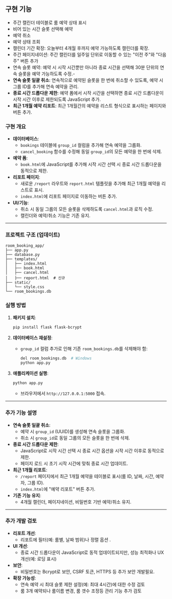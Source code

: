 ## 구현 기능

- 주간 캘린더 테이블로 룸 예약 상태 표시
- 비어 있는 시간 슬롯 선택해 예약
- 예약 취소
- 예약 상태 조회
- 캘린더 기간 확장: 오늘부터 4개월 후까지 예약 가능하도록 캘린더를 확장.
- 주간 페이지네이션: 주간 캘린더를 일주일 단위로 이동할 수 있는 "이전 주"와 "다음 주" 버튼 추가
- 연속 슬롯 예약: 예약 시 시작 시간뿐만 아니라 종료 시간을 선택해 30분 단위의 연속 슬롯을 예약 가능하도록 수정.- 
-  **연속 슬롯 일괄 취소**: 연속적으로 예약된 슬롯을 한 번에 취소할 수 있도록, 예약 시 그룹 ID를 추가해 연속 예약을 관리.
-  **종료 시간 드롭다운 제한**: 예약 폼에서 시작 시간을 선택하면 종료 시간 드롭다운이 시작 시간 이후로 제한되도록 JavaScript 추가.
- **최근 1개월 예약 리포트**: 최근 1개월간의 예약을 리스트 형식으로 표시하는 페이지와 버튼 추가.

### 구현 개요
- **데이터베이스**:
  - `bookings` 테이블에 `group_id` 컬럼을 추가해 연속 예약을 그룹화.
  - `cancel_booking` 함수를 수정해 동일 `group_id`의 모든 예약을 한 번에 삭제.
- **예약 폼**:
  - `book.html`에 JavaScript를 추가해 시작 시간 선택 시 종료 시간 드롭다운을 동적으로 제한.
- **리포트 페이지**:
  - 새로운 `/report` 라우트와 `report.html` 템플릿을 추가해 최근 1개월 예약을 리스트로 표시.
  - `index.html`에 리포트 페이지로 이동하는 버튼 추가.
- **UI/기능**:
  - 취소 시 동일 그룹의 모든 슬롯을 삭제하도록 `cancel.html`과 로직 수정.
  - 캘린더와 예약/취소 기능은 기존 유지.

---

### 프로젝트 구조 (업데이트)
```
room_booking_app/
├── app.py
├── database.py
├── templates/
│   ├── index.html
│   ├── book.html
│   ├── cancel.html
│   ├── report.html  # 신규
├── static/
│   └── style.css
└── room_bookings.db
```

### 실행 방법
1. **패키지 설치**:
   ```bash
   pip install flask flask-bcrypt
   ```

2. **데이터베이스 재설정**:
   - `group_id` 컬럼 추가로 인해 기존 `room_bookings.db`를 삭제해야 함:
     ```bash
     del room_bookings.db  # Windows
     python app.py
     ```

3. **애플리케이션 실행**:
   ```bash
   python app.py
   ```
   - 브라우저에서 `http://127.0.0.1:5000` 접속.

---

### 추가 기능 설명
- **연속 슬롯 일괄 취소**:
  - 예약 시 `group_id` (UUID)를 생성해 연속 슬롯을 그룹화.
  - 취소 시 `group_id`로 동일 그룹의 모든 슬롯을 한 번에 삭제.
- **종료 시간 드롭다운 제한**:
  - JavaScript로 시작 시간 선택 시 종료 시간 옵션을 시작 시간 이후로 동적으로 제한.
  - 페이지 로드 시 초기 시작 시간에 맞춰 종료 시간 업데이트.
- **최근 1개월 리포트**:
  - `/report` 페이지에서 최근 1개월 예약을 테이블로 표시(룸 ID, 날짜, 시간, 예약자, 그룹 ID).
  - `index.html`에 "예약 리포트" 버튼 추가.
- **기존 기능 유지**:
  - 4개월 캘린더, 페이지네이션, 비밀번호 기반 예약/취소 유지.

---

### 추가 개발 검토
- **리포트 개선**:
  - 리포트에 필터(예: 룸별, 날짜 범위)나 정렬 옵션 .
- **UI 개선**:
  - 종료 시간 드롭다운이 JavaScript로 동적 업데이트되지만, 성능 최적화나 UX 개선(예: 로딩 표시) 
- **보안**:
  - 비밀번호는 Bcrypt로 보안,  CSRF 토큰, HTTPS 등 추가 보안 개발필요.
- **확장 가능성**:
  - 연속 예약 시 최대 슬롯 제한 설정(예: 최대 4시간)에 대한 수정 검토
  - 룸 3개 예약되나  룸이름 변경, 룸 갯수 조정등 관리 기능 추가 검토



